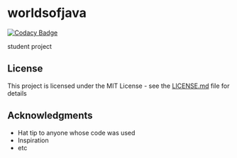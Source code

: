 # worldsofjava

[![Codacy Badge](https://api.codacy.com/project/badge/Grade/7627ff1ba96f4ac3b7e725d06a17c203)](https://app.codacy.com/manual/pitchounvivi/world-of-java?utm_source=github.com&utm_medium=referral&utm_content=pitchounvivi/world-of-java&utm_campaign=Badge_Grade_Dashboard)

student project





## License

This project is licensed under the MIT License - see the [LICENSE.md](LICENSE.md) file for details

## Acknowledgments

* Hat tip to anyone whose code was used
* Inspiration
* etc
